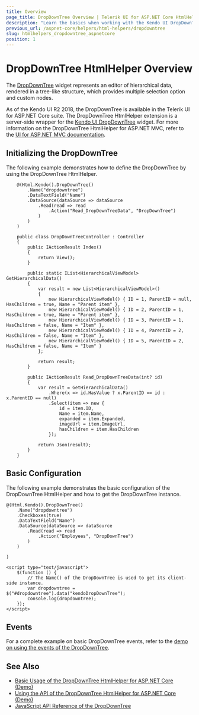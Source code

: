 ```yaml
---
title: Overview
page_title: DropDownTree Overview | Telerik UI for ASP.NET Core HtmlHelpers
description: "Learn the basics when working with the Kendo UI DropDownTree HtmlHelper for ASP.NET Core (MVC 6 or ASP.NET Core MVC)."
previous_url: /aspnet-core/helpers/html-helpers/dropdowntree
slug: htmlhelpers_dropdowntree_aspnetcore
position: 1
---
```


# DropDownTree HtmlHelper Overview

The [DropDownTree](http://docs.telerik.com/kendo-ui/controls/editors/dropdowntree/overview) widget represents an editor of hierarchical data, rendered in a tree-like structure, which provides multiple selection option and custom nodes.

As of the Kendo UI R2 2018, the DropDownTree is available in the Telerik UI for ASP.NET Core suite. The DropDownTree HtmlHelper extension is a server-side wrapper for the [Kendo UI DropDownTree](http://demos.telerik.com/kendo-ui/dropdowntree/index) widget. For more information on the DropDownTree HtmlHelper for ASP.NET MVC, refer to the [UI for ASP.NET MVC documentation](https://docs.telerik.com/aspnet-mvc/helpers/dropdowntree/overview).

## Initializing the DropDownTree

The following example demonstrates how to define the DropDownTree by using the DropDownTree HtmlHelper.

```Razor
    @(Html.Kendo().DropDownTree()
        .Name("dropdowntree")
        .DataTextField("Name")
        .DataSource(dataSource => dataSource
            .Read(read => read
                .Action("Read_DropDownTreeData", "DropDownTree")
            )
        )
    )
```
```Controller
    public class DropDownTreeController : Controller
    {
        public IActionResult Index()
        {
            return View();
        }

        public static IList<HierarchicalViewModel> GetHierarchicalData()
        {
            var result = new List<HierarchicalViewModel>()
            {
                new HierarchicalViewModel() { ID = 1, ParentID = null, HasChildren = true, Name = "Parent item" },
                new HierarchicalViewModel() { ID = 2, ParentID = 1, HasChildren = true, Name = "Parent item" },
                new HierarchicalViewModel() { ID = 3, ParentID = 1, HasChildren = false, Name = "Item" },
                new HierarchicalViewModel() { ID = 4, ParentID = 2, HasChildren = false, Name = "Item" },
                new HierarchicalViewModel() { ID = 5, ParentID = 2, HasChildren = false, Name = "Item" }
            };

            return result;
        }

        public IActionResult Read_DropDownTreeData(int? id)
        {
            var result = GetHierarchicalData()
                .Where(x => id.HasValue ? x.ParentID == id : x.ParentID == null)
                .Select(item => new {
                    id = item.ID,
                    Name = item.Name,
                    expanded = item.Expanded,
                    imageUrl = item.ImageUrl,
                    hasChildren = item.HasChildren
                });

            return Json(result);
        }
    }
```

## Basic Configuration

The following example demonstrates the basic configuration of the DropDownTree HtmlHelper and how to get the DropDownTree instance.

    @(Html.Kendo().DropDownTree()
        .Name("dropdowntree")
        .Checkboxes(true)
        .DataTextField("Name")
        .DataSource(dataSource => dataSource
            .Read(read => read
                .Action("Employees", "DropDownTree")
            )
        )

    )

    <script type="text/javascript">
        $(function () {
            // The Name() of the DropDownTree is used to get its client-side instance.
            var dropdowntree = $("#dropdowntree").data("kendoDropDownTree");
            console.log(dropdowntree);
        });
    </script>

## Events

For a complete example on basic DropDownTree events, refer to the [demo on using the events of the DropDownTree](https://demos.telerik.com/aspnet-core/dropdowntree/events).

## See Also

* [Basic Usage of the DropDownTree HtmlHelper for ASP.NET Core (Demo)](https://demos.telerik.com/aspnet-core/dropdowntree/index)
* [Using the API of the DropDownTree HtmlHelper for ASP.NET Core (Demo)](https://demos.telerik.com/aspnet-core/dropdowntree/api)
* [JavaScript API Reference of the DropDownTree](http://docs.telerik.com/kendo-ui/api/javascript/ui/dropdowntree)
